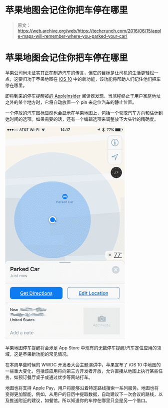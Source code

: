 # 苹果地图会记住你把车停在哪里 

> 原文：<https://web.archive.org/web/https://techcrunch.com/2016/06/15/apple-maps-will-remember-where-you-parked-your-car/>

# 苹果地图会记住你把车停在哪里

苹果公司尚未证实其正在制造汽车的传言，但它的目标是让司机的生活更轻松一点，这要归功于苹果地图在 [iOS 10](https://web.archive.org/web/20230128095133/https://techcrunch.com/2016/06/13/apple-announces-ios-10/) 中的新功能，该功能将帮助人们记住他们把车停在哪里。

即将到来的停车提醒被[的 AppleInsider](https://web.archive.org/web/20230128095133/http://appleinsider.com/articles/16/06/14/inside-ios-10-apple-maps-will-remember-where-you-parked-your-car) 阅读器发现，当旅程终止于用户家庭地址之外的某个地方时，它将自动放置一个 pin 来定位汽车的静止位置。

一个停放的汽车图标显然也会显示在苹果地图上，包括一个获取汽车方向和估计到达时间的选项。如果需要的话，还有一个编辑选项来调整放下大头针的精确度。

[![Apple Maps parked car](img/f2b07acf2a0e40c765d455f54414ce1d.png)](https://web.archive.org/web/20230128095133/https://techcrunch.com/2016/06/15/apple-maps-will-remember-where-you-parked-your-car/17237-14536-parked2-160614-xl/)

苹果地图停车提醒将会涉足 App Store 中现有的无数停车提醒/汽车定位应用的领域，这是苹果新功能的常见情况。

在本周早些时候的 WWDC 开发者大会主题演讲中，苹果宣布了 iOS 10 中地图的一些重大变化，包括该应用将向第三方开发者开放，允许直接从地图上执行某些任务，如预订餐厅桌子或通过优步等网站打车。

地图也将支持 Apple Pay，用户将能够沿着特定路线搜索一系列服务。地图也将变得更加智能，例如，从用户的日历中提取数据，自动建议下一次会议的路线，以及推送附近的建议，如餐馆。所以知道你的车停在哪里只会是另一个借口。